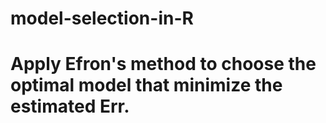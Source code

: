 # model-selection-in-R
# Apply Efron's method to choose the optimal model that minimize the estimated Err.
